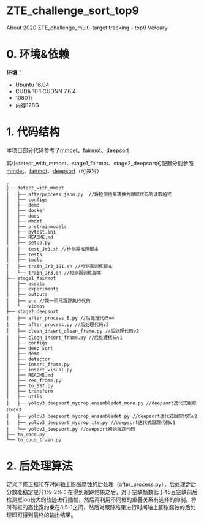 # ZTE_challenge_sort_top9

About 2020 ZTE_challenge_multi-target tracking - top9 Vereary

# 0. 环境&依赖

**环境：**

+ Ubuntu 16.04
+ CUDA 10.1 CUDNN 7.6.4
+ 1080Ti
+ 内存128G

# 1. 代码结构
本项目部分代码参考了[mmdet](https://github.com/open-mmlab/mmdetection)、[fairmot](https://github.com/ifzhang/FairMOT)、[deepsort](https://github.com/ZQPei/deep_sort_pytorch)

其中detect_with_mmdet、stage1_fairmot、stage2_deepsort的配置分别参照[mmdet](https://github.com/open-mmlab/mmdetection)、[fairmot](https://github.com/ifzhang/FairMOT)、[deepsort](https://github.com/ZQPei/deep_sort_pytorch)（可兼容）

```
.
├── detect_with_mmdet
│   ├── afterprocess_json.py  //将检测结果转换为跟踪代码的读取格式      
│   ├── configs
│   ├── demo
│   ├── docker
│   ├── docs
│   ├── mmdet
│   ├── pretrainmodels
│   ├── pytest.ini
│   ├── README.md
│   ├── setup.py
│   ├── test_Jr3.sh //检测器推理脚本
│   ├── tests
│   ├── tools
│   ├── train_Jr3_101.sh //检测器训练脚本 
│   └── train_Jr3.sh //检测器训练脚本
├── stage1_fairmot
│   ├── assets
│   ├── experiments
│   ├── outputs
│   ├── src //第一阶段跟踪执行代码 
│   └── videos
├── stage2_deepsort
│   ├── after_process_B.py //后处理代码v4 
│   ├── after_process.py //后处理代码v3 
│   ├── clean_insert_clean_frame.py //后处理代码v2 
│   ├── clean_insert_frame.py //后处理代码v1 
│   ├── configs
│   ├── deep_sort
│   ├── demo
│   ├── detector
│   ├── insert_frame.py
│   ├── insert_visual.py
│   ├── README.md
│   ├── rec_frame.py
│   ├── to_SST.py
│   ├── transform
│   ├── utils
│   ├── yolov3_deepsort_mycrop_ensembledet_more.py //deepsort迭代式跟踪代码v3 
│   ├── yolov3_deepsort_mycrop_ensembledet.py //deepsort迭代式跟踪代码v2
│   ├── yolov3_deepsort_mycrop_ite.py //deepsort迭代式跟踪代码v1
│   └── yolov3_deepsort.py //deepsort初始跟踪代码 
├── to_coco.py
└── to_coco_train.py
```

# 2. 后处理算法

定义了修正框和在时间轴上膨胀腐蚀的后处理（after_process.py），后处理之后分数能稳定提升1%-2%：在得到跟踪结果之后，对于空缺帧数低于45且空缺前后检测框iou较大的轨迹进行插帧，然后再利用不同框的重叠关系有选择的抑制。将所有框的高比宽约束在3.5-1之间，然后对跟踪结果进行时间轴上膨胀腐蚀的后处理即可得到最终的输出结果。


